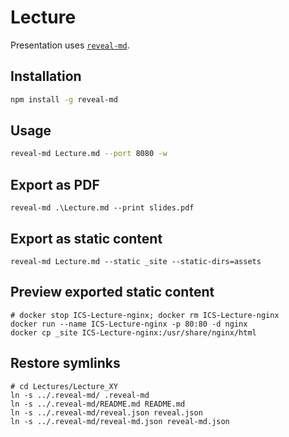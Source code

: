 # Lecture

Presentation uses [`reveal-md`](https://github.com/webpro/reveal-md).

## Installation

```bash
npm install -g reveal-md
```

## Usage

```bash
reveal-md Lecture.md --port 8080 -w
```

## Export as PDF

```
reveal-md .\Lecture.md --print slides.pdf
```

## Export as static content

```
reveal-md Lecture.md --static _site --static-dirs=assets
```

## Preview exported static content

```
# docker stop ICS-Lecture-nginx; docker rm ICS-Lecture-nginx
docker run --name ICS-Lecture-nginx -p 80:80 -d nginx
docker cp _site ICS-Lecture-nginx:/usr/share/nginx/html
```

## Restore symlinks

```
# cd Lectures/Lecture_XY
ln -s ../.reveal-md/ .reveal-md
ln -s ../.reveal-md/README.md README.md
ln -s ../.reveal-md/reveal.json reveal.json
ln -s ../.reveal-md/reveal-md.json reveal-md.json 
```